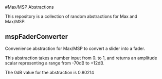 #Max/MSP Abstractions

This repository is a collection of random abstractions for Max and Max/MSP. 

## mspFaderConverter
Convenience abstraction for Max/MSP to convert a slider into a fader.

This abstraction takes a number input from 0. to 1, and returns an amplitude scalar representing a range from -70dB to +12dB.

The 0dB value for the abstraction is 0.80214
